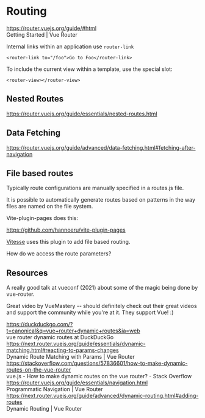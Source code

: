 # Routing

https://router.vuejs.org/guide/#html  
Getting Started | Vue Router  


Internal links within an application use `router-link`

```
<router-link to="/foo">Go to Foo</router-link>
```

To include the current view within a template, use the special slot:

```
<router-view></router-view>
```


## Nested Routes


https://router.vuejs.org/guide/essentials/nested-routes.html

## Data Fetching

https://router.vuejs.org/guide/advanced/data-fetching.html#fetching-after-navigation

## File based routes

Typically route configurations are manually specified in a routes.js file. 

It is possible to automatically generate routes based on patterns in the way files are named on the file system. 

Vite-plugin-pages does this:

https://github.com/hannoeru/vite-plugin-pages

[Vitesse](https://github.com/hannoeru/vite-plugin-pages) uses this plugin to add file based routing. 

How do we access the route parameters?


## Resources

A really good talk at vueconf (2021) about some of the magic being done by vue-router. 

Great video by VueMastery -- should definitely check out their great videos and support the community while you're at it. They support Vue! :)

https://duckduckgo.com/?t=canonical&q=vue+router+dynamic+routes&ia=web  
vue router dynamic routes at DuckDuckGo  
https://next.router.vuejs.org/guide/essentials/dynamic-matching.html#reacting-to-params-changes  
Dynamic Route Matching with Params | Vue Router  
https://stackoverflow.com/questions/57836601/how-to-make-dynamic-routes-on-the-vue-router  
vue.js - How to make dynamic routes on the vue router? - Stack Overflow  
https://router.vuejs.org/guide/essentials/navigation.html  
Programmatic Navigation | Vue Router  
https://next.router.vuejs.org/guide/advanced/dynamic-routing.html#adding-routes  
Dynamic Routing | Vue Router  

